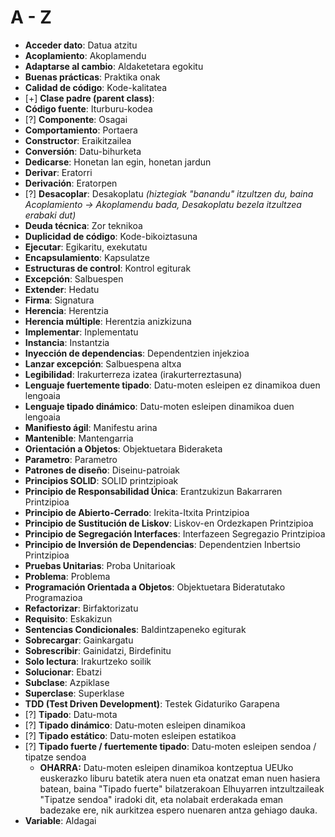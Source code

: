 # A - Z

* **Acceder dato**: Datua atzitu
* **Acoplamiento**: Akoplamendu
* **Adaptarse al cambio**: Aldaketetara egokitu
* **Buenas prácticas**: Praktika onak
* **Calidad de código**: Kode-kalitatea
* [+] **Clase padre (parent class)**:
* **Código fuente**: Iturburu-kodea
* [?] **Componente**: Osagai
* **Comportamiento**: Portaera
* **Constructor**: Eraikitzailea
* **Conversión**: Datu-bihurketa
* **Dedicarse**: Honetan lan egin, honetan jardun
* **Derivar**: Eratorri
* **Derivación**: Eratorpen
* [?] **Desacoplar**: Desakoplatu *(hiztegiak "banandu" itzultzen du, baina Acoplamiento -> Akoplamendu bada,  Desakoplatu bezela itzultzea erabaki dut)* 
* **Deuda técnica**: Zor teknikoa
* **Duplicidad de código**: Kode-bikoiztasuna
* **Ejecutar**: Egikaritu, exekutatu
* **Encapsulamiento**: Kapsulatze
* **Estructuras de control**: Kontrol egiturak
* **Excepción**: Salbuespen
* **Extender**: Hedatu
* **Firma**: Signatura
* **Herencia**: Herentzia
* **Herencia múltiple**: Herentzia anizkizuna
* **Implementar**: Inplementatu
* **Instancia**: Instantzia
* **Inyección de dependencias**: Dependentzien injekzioa
* **Lanzar excepción**: Salbuespena altxa
* **Legibilidad**: Irakurterreza izatea (irakurterreztasuna)
* **Lenguaje fuertemente tipado**: Datu-moten esleipen ez dinamikoa duen lengoaia
* **Lenguaje tipado dinámico**: Datu-moten esleipen dinamikoa duen lengoaia
* **Manifiesto ágil**: Manifestu arina
* **Mantenible**: Mantengarria
* **Orientación a Objetos**: Objektuetara Bideraketa
* **Parametro**: Parametro
* **Patrones de diseño**: Diseinu-patroiak
* **Principios SOLID**: SOLID printzipioak
* **Principio de Responsabilidad Única**: Erantzukizun Bakarraren Printzipioa
* **Principio de Abierto-Cerrado**: Irekita-Itxita Printzipioa
* **Principio de Sustitución de Liskov**: Liskov-en Ordezkapen Printzipioa
* **Principio de Segregación Interfaces**: Interfazeen Segregazio Printzipioa
* **Principio de Inversión de Dependencias**: Dependentzien Inbertsio Printzipioa  
* **Pruebas Unitarias**: Proba Unitarioak
* **Problema**: Problema
* **Programación Orientada a Objetos**: Objektuetara Bideratutako Programazioa
* **Refactorizar**: Birfaktorizatu
* **Requisito**: Eskakizun
* **Sentencias Condicionales**: Baldintzapeneko egiturak
* **Sobrecargar**: Gainkargatu
* **Sobrescribir**: Gainidatzi, Birdefinitu
* **Solo lectura**: Irakurtzeko soilik
* **Solucionar**: Ebatzi
* **Subclase**: Azpiklase
* **Superclase**: Superklase
* **TDD (Test Driven Development)**: Testek Gidaturiko Garapena
* [?] **Tipado**: Datu-mota
* [?] **Tipado dinámico**: Datu-moten esleipen dinamikoa
* [?] **Tipado estático**: Datu-moten esleipen estatikoa
* [?] **Tipado fuerte / fuertemente tipado**: Datu-moten esleipen sendoa / tipatze sendoa
  * **OHARRA:** Datu-moten esleipen dinamikoa kontzeptua UEUko euskerazko liburu batetik atera nuen eta onatzat eman nuen hasiera batean, baina "Tipado fuerte" bilatzerakoan Elhuyarren intzultzaileak "Tipatze sendoa" iradoki dit, eta nolabait erderakada eman badezake ere, nik aurkitzea espero nuenaren antza gehiago dauka.
* **Variable**: Aldagai
